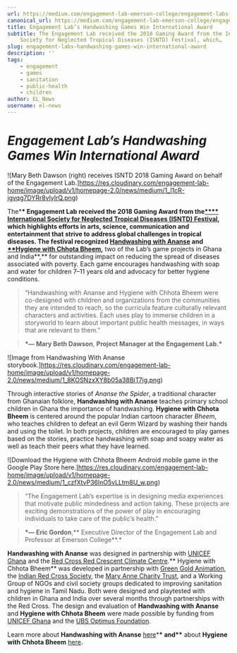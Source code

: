 ```yaml
---
url: https://medium.com/engagement-lab-emerson-college/engagement-labs-handwashing-games-win-international-award-6991b1f4d87f
canonical_url: https://medium.com/engagement-lab-emerson-college/engagement-labs-handwashing-games-win-international-award-6991b1f4d87f
title: Engagement Lab’s Handwashing Games Win International Award
subtitle: The Engagement Lab received the 2018 Gaming Award from the International
    Society for Neglected Tropical Diseases (ISNTD) Festival, which…
slug: engagement-labs-handwashing-games-win-international-award
description: ''
tags:
    - engagement
    - games
    - sanitation
    - public-health
    - children
author: EL_News
username: el-news
---
```


# **_Engagement Lab’s Handwashing Games Win International Award_**

![Mary Beth Dawson (right) receives ISNTD 2018 Gaming Award on behalf of the Engagement Lab.]https://res.cloudinary.com/engagement-lab-home/image/upload/v1/homepage-2.0/news/medium/1_l1cR-jgvqg7DYRr8vlyIrQ.png)

The\***\* Engagement Lab received the 2018 Gaming Award from the[\*\*** International Society for Neglected Tropical Diseases (ISNTD) Festival](http://isntdfestival.com/home/4593212572), which highlights efforts in arts, science, communication and entertainment that strive to address global challenges in tropical diseases. The festival recognized [**Handwashing with Ananse**](https://elab.emerson.edu/projects/handwashing-with-ananse) and[ \*\*Hygiene with Chhota Bheem](https://elab.emerson.edu/projects/hygiene-with-chhota-bheem),** two of the Lab’s game projects in Ghana and India**,\*\* for outstanding impact on reducing the spread of diseases associated with poverty. Each game encourages handwashing with soap and water for children 7–11 years old and advocacy for better hygiene conditions.

> “Handwashing with Ananse and Hygiene with Chhota Bheem were co-designed with children and organizations from the communities they are intended to reach, so the curricula feature culturally relevant characters and activities. Each uses play to immerse children in a storyworld to learn about important public health messages, in ways that are relevant to them.”

> **\*— Mary Beth Dawson**, **Project Manager at the Engagement Lab.\***

![Image from Handwashing With Ananse storybook.]https://res.cloudinary.com/engagement-lab-home/image/upload/v1/homepage-2.0/news/medium/1_8KOSNzxXY8b05a38BiT7ig.png)

Through interactive stories of _Ananse the Spider_, a traditional character from Ghanaian folklore, **Handwashing with Ananse** teaches primary school children in Ghana the importance of handwashing. **Hygiene with Chhota Bheem** is centered around the popular Indian cartoon character _Bheem_, who teaches children to defeat an evil Germ Wizard by washing their hands and using the toilet. In both projects, children are encouraged to play games based on the stories, practice handwashing with soap and soapy water as well as teach their peers what they have learned.

![Download the Hygiene with Chhota Bheem Android mobile game in the Google Play Store here.]https://res.cloudinary.com/engagement-lab-home/image/upload/v1/homepage-2.0/news/medium/1_czfXtvP36lnO5vLLtm8U_w.png)

> “The Engagement Lab’s expertise is in designing media experiences that motivate public mindedness and action taking. These projects are exciting demonstrations of the power of play in encouraging individuals to take care of the public’s health.”

> **\*— Eric Gordon**,** Executive Director of the Engagement Lab and Professor at Emerson College**.\*

**Handwashing with Ananse** was designed in partnership with [UNICEF Ghana](http://www.unicef.org/ghana/) and the [Red Cross Red Crescent Climate Centre](http://www.climatecentre.org/).** Hygiene with Chhota Bheem** was developed in partnership with [Green Gold Animation](http://www.greengold.tv/), the [Indian Red Cross Society](http://www.indianredcross.org/), the [Mary Anne Charity Trust](http://www.mactindia.org/), and a Working Group of NGOs and civil society groups dedicated to improving sanitation and hygiene in Tamil Nadu. Both were designed and playtested with children in Ghana and India over several months through partnerships with the Red Cross. The design and evaluation of **Handwashing with Ananse** and **Hygiene with Chhota Bheem** were made possible by funding from [UNICEF Ghana](http://www.unicef.org/ghana/) and the [UBS Optimus Foundation](https://www.ubs.com/microsites/optimus-foundation/en/home.html).

Learn more about **Handwashing with Ananse** [here](https://medium.com/engagement-lab-emerson-college/game-based-curriculum-improves-handwashing-practice-among-primary-school-children-in-ghana-de09af62f5de)\***\* and\*\*** about **Hygiene with Chhota Bheem** [here](https://medium.com/engagement-lab-emerson-college/engagement-lab-creates-game-based-curriculum-for-sanitation-project-in-india-fb3d33a068aa)**.**
